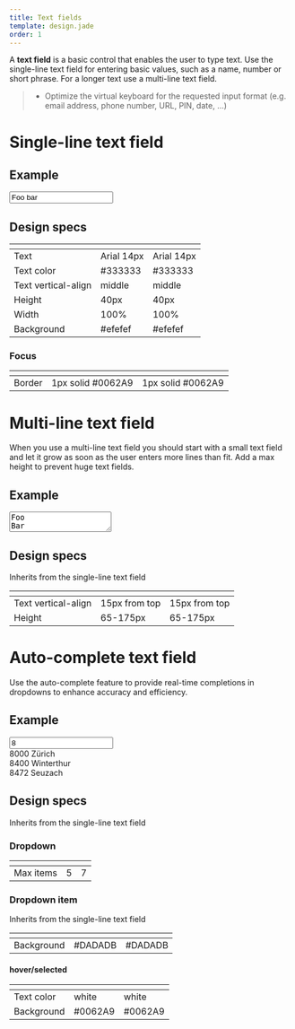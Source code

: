 ```yaml
---
title: Text fields
template: design.jade
order: 1
---
```


A **text field** is a basic control that enables the user to type text. Use the single-line text field for entering basic values, such as a name, number or short phrase. For a longer text use a multi-line text field.

> - Optimize the virtual keyboard for the requested input format (e.g. email address, phone number, URL, PIN, date, ...)

<!--
## Character counter

To be defined
-->

# Single-line text field

## Example

<div style="max-width: 700px" >
  <input type="text" class="control control--input" value="Foo bar" />
</div>

## Design specs

|    | <i class="icon icon--mobile" ></i> | <i class="icon icon--desktop" ></i> |
| -- | -- | -- |
| Text | <div class="table__item__info__content__label" ><i class="icon icon--mobile" ></i></div> Arial 14px | <div class="table__item__info__content__label" ><i class="icon icon--desktop" ></i></div> Arial 14px |
| Text color | <div class="table__item__info__content__label" ><i class="icon icon--mobile" ></i></div> #333333 | <div class="table__item__info__content__label" ><i class="icon icon--desktop" ></i></div> #333333 |
| Text vertical-align | <div class="table__item__info__content__label" ><i class="icon icon--mobile" ></i></div> middle | <div class="table__item__info__content__label" ><i class="icon icon--desktop" ></i></div> middle |
| Height | <div class="table__item__info__content__label" ><i class="icon icon--mobile" ></i></div> 40px | <div class="table__item__info__content__label" ><i class="icon icon--desktop" ></i></div> 40px |
| Width | <div class="table__item__info__content__label" ><i class="icon icon--mobile" ></i></div> 100% | <div class="table__item__info__content__label" ><i class="icon icon--desktop" ></i></div> 100% |
| Background | <div class="table__item__info__content__label" ><i class="icon icon--mobile" ></i></div> #efefef | <div class="table__item__info__content__label" ><i class="icon icon--desktop" ></i></div> #efefef |

### Focus

|    | <i class="icon icon--mobile" ></i> | <i class="icon icon--desktop" ></i> |
| -- | -- | -- |
| Border | <div class="table__item__info__content__label" ><i class="icon icon--mobile" ></i></div> 1px solid #0062A9 | <div class="table__item__info__content__label" ><i class="icon icon--desktop" ></i></div> 1px solid #0062A9 |

# Multi-line text field

When you use a multi-line text field you should start with a small text field and let it grow
as soon as the user enters more lines than fit. Add a max height to prevent huge text fields.

## Example

<div style="max-width: 700px" >
  <textarea type="text" class="control control--textarea">Foo
Bar</textarea>
</div>

## Design specs

Inherits from the single-line text field

|    | <i class="icon icon--mobile" ></i> | <i class="icon icon--desktop" ></i> |
| -- | -- | -- |
| Text vertical-align | <div class="table__item__info__content__label" ><i class="icon icon--mobile" ></i></div> 15px from top | <div class="table__item__info__content__label" ><i class="icon icon--desktop" ></i></div> 15px from top |
| Height | <div class="table__item__info__content__label" ><i class="icon icon--mobile" ></i></div> 65-175px | <div class="table__item__info__content__label" ><i class="icon icon--desktop" ></i></div> 65-175px |


# Auto-complete text field

Use the auto-complete feature to provide real-time completions in dropdowns to enhance
accuracy and efficiency.

## Example

<div style="max-width: 700px" >
  <div class="autocomplete">
    <input type="text" value="8" class="control control--input"/>
    <div style="position: relative;" class="autocomplete-container">
      <div class="autocomplete-item">8000 Zürich</div>
      <div class="autocomplete-item autocomplete-item--selected">8400 Winterthur</div>
      <div class="autocomplete-item">8472 Seuzach</div>
    </div>
  </div>
</div>

## Design specs

Inherits from the single-line text field

### Dropdown

|    | <i class="icon icon--mobile" ></i> | <i class="icon icon--desktop" ></i> |
| -- | -- | -- |
| Max items | <div class="table__item__info__content__label" ><i class="icon icon--mobile" ></i></div> 5 | <div class="table__item__info__content__label" ><i class="icon icon--desktop" ></i></div> 7 |

### Dropdown item

Inherits from the single-line text field

|    | <i class="icon icon--mobile" ></i> | <i class="icon icon--desktop" ></i> |
| -- | -- | -- |
| Background | <div class="table__item__info__content__label" ><i class="icon icon--mobile" ></i></div> #DADADB | <div class="table__item__info__content__label" ><i class="icon icon--desktop" ></i></div> #DADADB |

#### hover/selected

|    | <i class="icon icon--mobile" ></i> | <i class="icon icon--desktop" ></i> |
| -- | -- | -- |
| Text color | <div class="table__item__info__content__label" ><i class="icon icon--mobile" ></i></div> white | <div class="table__item__info__content__label" ><i class="icon icon--desktop" ></i></div> white |
| Background | <div class="table__item__info__content__label" ><i class="icon icon--mobile" ></i></div> #0062A9 | <div class="table__item__info__content__label" ><i class="icon icon--desktop" ></i></div> #0062A9 |
<!-- Copyright AXA Versicherungen AG 2015 -->
